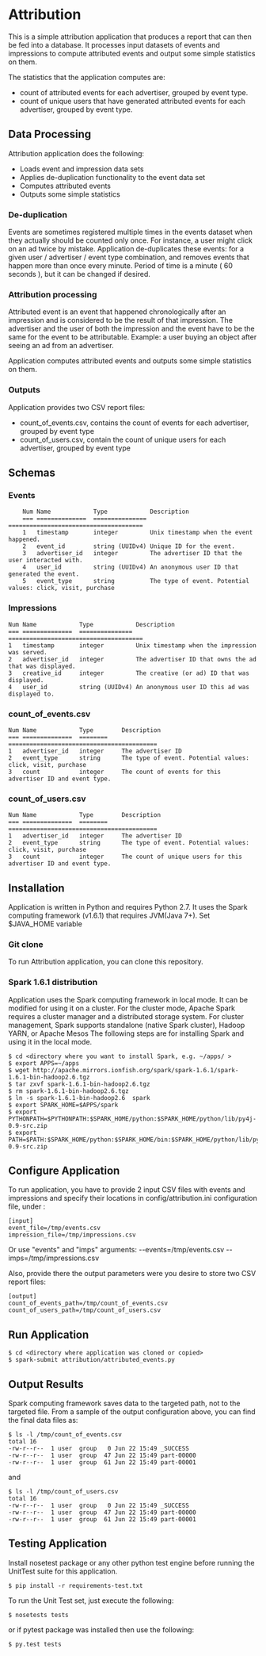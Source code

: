 Attribution
===========



This is a simple attribution application that produces a report that can then be fed into a database. It processes input datasets of events and impressions to compute attributed events and output some simple statistics on them.

The statistics that the application computes are:

- count of attributed events for each advertiser, grouped by event type.
- count of unique users that have generated attributed events for each advertiser, grouped by event type.


## Data Processing

Attribution application does the following:

- Loads event and impression data sets
- Applies de-duplication functionality to the event data set
- Computes attributed events
- Outputs some simple statistics

### De-duplication

Events are sometimes registered multiple times in the events dataset when they actually should be counted only once. For instance, a user might click on an ad twice by mistake. Application de-duplicates these events: for a given user / advertiser / event type combination, and removes events that happen more than once every minute. Period of time is a minute ( 60 seconds ), but it can be changed if desired.

### Attribution processing

Attributed event is an event that happened chronologically after an impression and is considered to be the result of that impression. The advertiser and the user of both the impression and the event have to be the same for the event to be attributable. Example: a user buying an object after seeing an ad from an advertiser.

Application computes attributed events and outputs some simple statistics on them.

### Outputs

Application provides two CSV report files:

- count_of_events.csv, contains the count of events for each advertiser, grouped by event type
- count_of_users.csv, contain the count of unique users for each advertiser, grouped by event type


## Schemas

### Events

```
    Num	Name            Type            Description
    === ==============  =============== ======================================
    1	timestamp       integer         Unix timestamp when the event happened.
    2	event_id        string (UUIDv4) Unique ID for the event.
    3	advertiser_id   integer         The advertiser ID that the user interacted with.
    4	user_id         string (UUIDv4) An anonymous user ID that generated the event.
    5	event_type      string          The type of event. Potential values: click, visit, purchase
```

### Impressions


    Num Name            Type            Description
    === ==============  =============== ======================================
    1   timestamp       integer         Unix timestamp when the impression was served.
    2   advertiser_id   integer         The advertiser ID that owns the ad that was displayed.
    3   creative_id     integer         The creative (or ad) ID that was displayed.
    4   user_id         string (UUIDv4) An anonymous user ID this ad was displayed to.


### count_of_events.csv


    Num Name            Type        Description
    === ==============  ========    ==========================================
    1   advertiser_id   integer     The advertiser ID
    2   event_type      string      The type of event. Potential values: click, visit, purchase
    3   count           integer     The count of events for this advertiser ID and event type.


### count_of_users.csv


    Num Name            Type        Description
    === ==============  ========    ==========================================
    1   advertiser_id   integer     The advertiser ID
    2   event_type      string      The type of event. Potential values: click, visit, purchase
    3   count           integer     The count of unique users for this advertiser ID and event type.


## Installation

Application is written in Python and requires Python 2.7. It uses the Spark computing framework (v1.6.1) that requires JVM(Java 7+). Set $JAVA_HOME variable

### Git clone

To run Attribution application, you can clone this repository.


### Spark 1.6.1 distribution

Application uses the Spark computing framework in local mode. It can be modified for using it on a cluster. For the cluster mode, Apache Spark requires a cluster manager and a distributed storage system. For cluster management, Spark supports standalone (native Spark cluster), Hadoop YARN, or Apache Mesos
The following steps are for installing Spark and using it in the local mode.


    $ cd <directory where you want to install Spark, e.g. ~/apps/ >
    $ export APPS=~/apps
    $ wget http://apache.mirrors.ionfish.org/spark/spark-1.6.1/spark-1.6.1-bin-hadoop2.6.tgz
    $ tar zxvf spark-1.6.1-bin-hadoop2.6.tgz
    $ rm spark-1.6.1-bin-hadoop2.6.tgz
    $ ln -s spark-1.6.1-bin-hadoop2.6  spark
    $ export SPARK_HOME=$APPS/spark
    $ export PYTHONPATH=$PYTHONPATH:$SPARK_HOME/python:$SPARK_HOME/python/lib/py4j-0.9-src.zip
    $ export PATH=$PATH:$SPARK_HOME/python:$SPARK_HOME/bin:$SPARK_HOME/python/lib/py4j-0.9-src.zip


## Configure Application

To run application, you have to provide 2 input CSV files with events and impressions and specify their locations in config/attribution.ini configuration file, under :


    [input]
    event_file=/tmp/events.csv
    impression_file=/tmp/impressions.csv


Or use "events" and "imps" arguments: --events=/tmp/events.csv --imps=/tmp/impressions.csv

Also, provide there the output parameters were you desire to store two CSV report files:


    [output]
    count_of_events_path=/tmp/count_of_events.csv
    count_of_users_path=/tmp/count_of_users.csv


## Run Application


    $ cd <directory where application was cloned or copied>
    $ spark-submit attribution/attributed_events.py


## Output Results

Spark computing framework saves data to the targeted path, not to the targeted file. From a sample of the output configuration above, you can find the final data files as:


    $ ls -l /tmp/count_of_events.csv
    total 16
    -rw-r--r--  1 user  group   0 Jun 22 15:49 _SUCCESS
    -rw-r--r--  1 user  group  47 Jun 22 15:49 part-00000
    -rw-r--r--  1 user  group  61 Jun 22 15:49 part-00001


and


    $ ls -l /tmp/count_of_users.csv
    total 16
    -rw-r--r--  1 user  group   0 Jun 22 15:49 _SUCCESS
    -rw-r--r--  1 user  group  47 Jun 22 15:49 part-00000
    -rw-r--r--  1 user  group  61 Jun 22 15:49 part-00001


## Testing Application

Install nosetest package or any other python test engine before running the UnitTest suite for this application.


    $ pip install -r requirements-test.txt


To run the Unit Test set, just execute the following:


    $ nosetests tests


or if pytest package was installed then use the following:


    $ py.test tests


